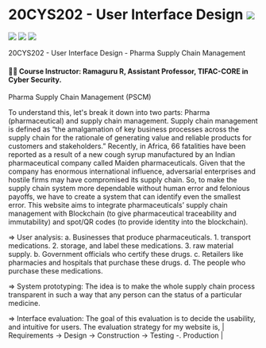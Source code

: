 # 20CYS202 - User Interface Design ![](https://img.shields.io/badge/-Live-brightgreen)
![](https://img.shields.io/badge/Batch-21CYS-lightgreen) ![](https://img.shields.io/badge/UG-blue) ![](https://img.shields.io/badge/Subject-UID-blue)

20CYS202  - User Interface Design - Pharma Supply Chain Management

#### :teacher: Course Instructor:  Ramaguru R, Assistant Professor, TIFAC-CORE in Cyber Security.


Pharma Supply Chain Management (PSCM)

To understand this, let's break it down into two parts: Pharma (pharmaceutical) and supply chain management.
Supply chain management is defined as “the amalgamation of key business processes across the supply chain for the rationale of generating value and reliable products for customers and stakeholders.”
Recently, in Africa, 66 fatalities have been reported as a result of a new cough syrup manufactured by an Indian pharmaceutical company called Maiden pharmaceuticals. 
Given that the company has enormous international influence, adversarial enterprises and hostile firms may have compromised its supply chain.
So, to make the supply chain system more dependable without human error and felonious payoffs, we have to create a system that can identify even the smallest error.
This website aims to integrate pharmaceuticals’ supply chain management with Blockchain (to give pharmaceutical traceability and immutability)  and spot/QR codes (to provide identity into the blockchain).

=> User analysis:
a. Businesses that produce pharmaceuticals.
 	1. transport medications.
 	2. storage, and label these medications. 
 	3. raw material supply.
b. Government officials who certify these drugs.
c.  Retailers like pharmacies and hospitals that purchase these drugs.
d. The people who purchase these medications.

=> System prototyping:
The idea is to make the whole supply chain process transparent in such a way that any person can the status of a particular medicine.

=> Interface evaluation:
The goal of this evaluation is to decide the usability, and intuitive for users. The evaluation   strategy for my website is,
                 | Requirements -> Design -> Construction -> Testing -. Production |


